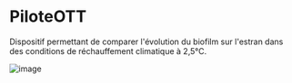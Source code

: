 # PiloteOTT
Dispositif permettant de comparer l'évolution du biofilm sur l'estran dans des conditions de réchauffement climatique à 2,5°C.

![image](https://github.com/user-attachments/assets/e6b59961-13de-41b3-9608-c83b2e5d2e04)
